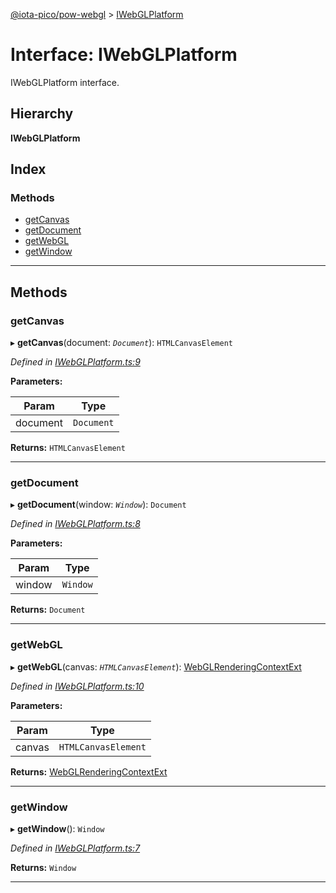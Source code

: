 [@iota-pico/pow-webgl](../README.md) > [IWebGLPlatform](../interfaces/iwebglplatform.md)

# Interface: IWebGLPlatform

IWebGLPlatform interface.

## Hierarchy

**IWebGLPlatform**

## Index

### Methods

* [getCanvas](iwebglplatform.md#getcanvas)
* [getDocument](iwebglplatform.md#getdocument)
* [getWebGL](iwebglplatform.md#getwebgl)
* [getWindow](iwebglplatform.md#getwindow)

---

## Methods

<a id="getcanvas"></a>

###  getCanvas

▸ **getCanvas**(document: *`Document`*): `HTMLCanvasElement`

*Defined in [IWebGLPlatform.ts:9](https://github.com/iota-pico/pow-webgl/blob/64ad2a2/src/IWebGLPlatform.ts#L9)*

**Parameters:**

| Param | Type |
| ------ | ------ |
| document | `Document` |

**Returns:** `HTMLCanvasElement`

___
<a id="getdocument"></a>

###  getDocument

▸ **getDocument**(window: *`Window`*): `Document`

*Defined in [IWebGLPlatform.ts:8](https://github.com/iota-pico/pow-webgl/blob/64ad2a2/src/IWebGLPlatform.ts#L8)*

**Parameters:**

| Param | Type |
| ------ | ------ |
| window | `Window` |

**Returns:** `Document`

___
<a id="getwebgl"></a>

###  getWebGL

▸ **getWebGL**(canvas: *`HTMLCanvasElement`*): [WebGLRenderingContextExt](webglrenderingcontextext.md)

*Defined in [IWebGLPlatform.ts:10](https://github.com/iota-pico/pow-webgl/blob/64ad2a2/src/IWebGLPlatform.ts#L10)*

**Parameters:**

| Param | Type |
| ------ | ------ |
| canvas | `HTMLCanvasElement` |

**Returns:** [WebGLRenderingContextExt](webglrenderingcontextext.md)

___
<a id="getwindow"></a>

###  getWindow

▸ **getWindow**(): `Window`

*Defined in [IWebGLPlatform.ts:7](https://github.com/iota-pico/pow-webgl/blob/64ad2a2/src/IWebGLPlatform.ts#L7)*

**Returns:** `Window`

___

